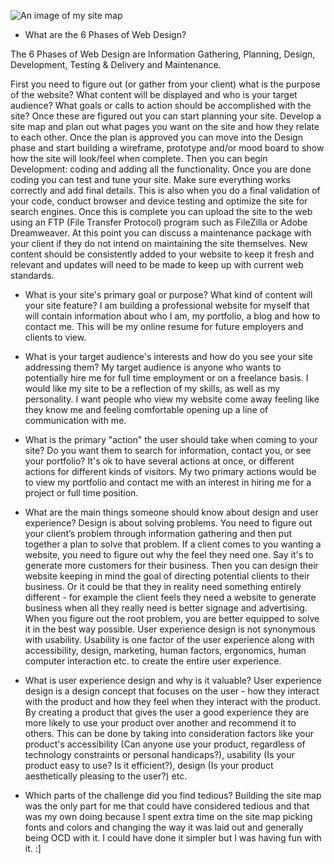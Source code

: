 ![An image of my site map](/imgs/site-map.png "Site Map")

* What are the 6 Phases of Web Design?

The 6 Phases of Web Design are Information Gathering, Planning, Design, Development, Testing & Delivery and Maintenance. 

First you need to figure out (or gather from your client) what is the purpose of the website? What content will be displayed and who is your target audience? What goals or calls to action should be accomplished with the site? Once these are figured out you can start planning your site. Develop a site map and plan out what pages you want on the site and how they relate to each other. Once the plan is approved you can move into the Design phase and start building a wireframe, prototype and/or mood board to show how the site will look/feel when complete. Then you can begin Development: coding and adding all the functionality. Once you are done coding you can test and tune your site. Make sure everything works correctly and add final details. This is also when you do a final validation of your code, conduct browser and device testing and optimize the site for search engines. Once this is complete you can upload the site to the web using an FTP (File Transfer Protocol) program such as FileZilla or Adobe Dreamweaver. At this point you can discuss a maintenance package with your client if they do not intend on maintaining the site themselves. New content should be consistently added to your website to keep it fresh and relevant and updates will need to be made to keep up with current web standards. 


* What is your site's primary goal or purpose? What kind of content will your site feature? 
I am building a professional website for myself that will contain information about who I am, my portfolio, a blog and how to contact me. This will be my online resume for future employers and clients to view. 

* What is your target audience's interests and how do you see your site addressing them?
My target audience is anyone who wants to potentially hire me for full time employment or on a freelance basis. I would like my site to be a reflection of my skills, as well as my personality. I want people who view my website come away feeling like they know me and feeling comfortable opening up a line of communication with me. 


* What is the primary "action" the user should take when coming to your site? Do you want them to search for information, contact you, or see your portfolio? It's ok to have several actions at once, or different actions for different kinds of visitors.
My two primary actions would be to view my portfolio and contact me with an interest in hiring me for a project or full time position. 

* What are the main things someone should know about design and user experience?
Design is about solving problems. You need to figure out your client’s problem through information gathering and then put together a plan to solve that problem. If a client comes to you wanting a website, you need to figure out why the feel they need one. Say it's to generate more customers for their business. Then you can design their website keeping in mind the goal of directing potential clients to their business. Or it could be that they in reality need something entirely different - for example the client feels they need a website to generate business when all they really need is better signage and advertising. When you figure out the root problem, you are better equipped to solve it in the best way possible. User experience design is not synonymous with usability. Usability is one factor of the user experience along with accessibility, design, marketing, human factors, ergonomics, human computer interaction etc. to create the entire user experience. 

* What is user experience design and why is it valuable? 
User experience design is a design concept that focuses on the user - how they interact with the product and how they feel when they interact with the product. By creating a product that gives the user a good experience they are more likely to use your product over another and recommend it to others. This can be done by taking into consideration factors like your product's accessibility (Can anyone use your product, regardless of technology constraints or personal handicaps?), usability (Is your product easy to use? Is it efficient?), design (Is your product aesthetically pleasing to the user?) etc.  

* Which parts of the challenge did you find tedious?
Building the site map was the only part for me that could have considered tedious and that was my own doing because I spent extra time on the site map picking fonts and colors and changing the way it was laid out and generally being OCD with it. I could have done it simpler but I was having fun with it. :]
